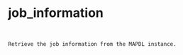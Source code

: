 # job_information

```{property} property Information.job_information


Retrieve the job information from the MAPDL instance.

```